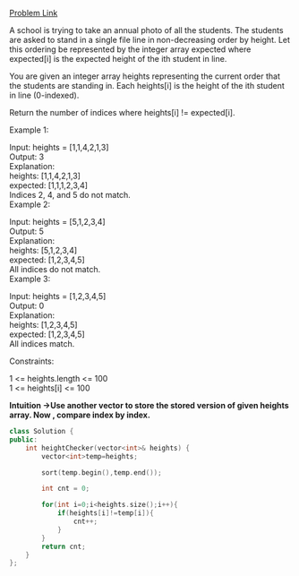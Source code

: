 [Problem Link](https://leetcode.com/problems/height-checker/description/?envType=daily-question&envId=2024-06-10)<br>

A school is trying to take an annual photo of all the students. The students are asked to stand in a single file line in non-decreasing order by height. Let this ordering be represented by the integer array expected where expected[i] is the expected height of the ith student in line.<br>

You are given an integer array heights representing the current order that the students are standing in. Each heights[i] is the height of the ith student in line (0-indexed).<br>

Return the number of indices where heights[i] != expected[i].<br>

 

Example 1:<br>

Input: heights = [1,1,4,2,1,3]<br>
Output: 3<br>
Explanation: <br>
heights:  [1,1,4,2,1,3]<br>
expected: [1,1,1,2,3,4]<br>
Indices 2, 4, and 5 do not match.<br>
Example 2:<br>

Input: heights = [5,1,2,3,4]<br>
Output: 5<br>
Explanation:<br>
heights:  [5,1,2,3,4]<br>
expected: [1,2,3,4,5]<br>
All indices do not match.<br>
Example 3:<br>

Input: heights = [1,2,3,4,5]<br>
Output: 0<br>
Explanation:<br>
heights:  [1,2,3,4,5]<br>
expected: [1,2,3,4,5]<br>
All indices match.<br>
 

Constraints:<br>

1 <= heights.length <= 100<br>
1 <= heights[i] <= 100<br>

__Intuition ->Use another vector to store the stored version of given heights array. Now , compare index by index.__

```C++
class Solution {
public:
    int heightChecker(vector<int>& heights) {
        vector<int>temp=heights;

        sort(temp.begin(),temp.end());

        int cnt = 0;

        for(int i=0;i<heights.size();i++){
            if(heights[i]!=temp[i]){
                cnt++;
            }
        }
        return cnt;
    }
};
```
